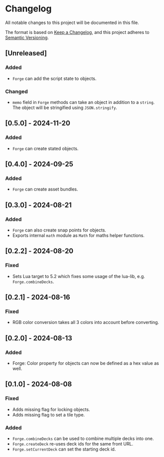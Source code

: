 # Changelog

All notable changes to this project will be documented in this file.

The format is based on [Keep a Changelog](https://keepachangelog.com/en/1.1.0/),
and this project adheres to [Semantic Versioning](https://semver.org/spec/v2.0.0.html).

## [Unreleased]

### Added

- `Forge` can add the script state to objects.

### Changed

- `memo` field in `Forge` methods can take an object in addition to a `string`. The object will be stringified using `JSON.stringify`.

## [0.5.0] - 2024-11-20

### Added

- `Forge` can create stated objects.

## [0.4.0] - 2024-09-25

### Added

- `Forge` can create asset bundles.

## [0.3.0] - 2024-08-21

### Added

- `Forge` can also create snap points for objects.
- Exports internal `math` module as `Math` for maths helper functions.

## [0.2.2] - 2024-08-20

### Fixed

- Sets Lua target to 5.2 which fixes some usage of the lua-lib, e.g. `Forge.combineDecks`.

## [0.2.1] - 2024-08-16

### Fixed

- RGB color conversion takes all 3 colors into account before converting.

## [0.2.0] - 2024-08-13

### Added

- Forge: Color property for objects can now be defined as a hex value as well.

## [0.1.0] - 2024-08-08

### Fixed

- Adds missing flag for locking objects.
- Adds missing flag to set a tile type.

### Added

- `Forge.combineDecks` can be used to combine multiple decks into one.
- `Forge.createDeck` re-uses deck ids for the same front URL.
- `Forge.setCurrentDeck` can set the starting deck id.

